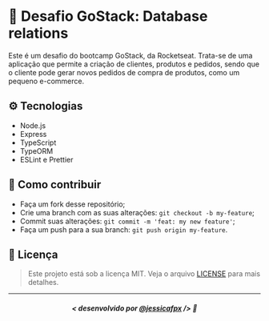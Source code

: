 # 🚀 Desafio GoStack: Database relations
Este é um desafio do bootcamp GoStack, da Rocketseat. Trata-se de uma aplicação que permite a criação de clientes, produtos e pedidos, sendo que o cliente pode gerar novos pedidos de compra de produtos, como um pequeno e-commerce.

## ⚙️ Tecnologias
- Node.js
- Express
- TypeScript
- TypeORM
- ESLint e Prettier

## 🤔 Como contribuir

- Faça um fork desse repositório;
- Crie uma branch com as suas alterações: `git checkout -b my-feature`;
- Commit suas alterações: `git commit -m 'feat: my new feature'`;
- Faça um push para a sua branch: `git push origin my-feature`.

## 📜 Licença

> Este projeto está sob a licença MIT. Veja o arquivo [LICENSE](https://github.com/jessicafpx/gostack-desafio-database-relations/blob/master/LICENSE.md) para mais detalhes.

---

##### <p align="center"> <strong> < desenvolvido por <a href="github.com/jessicafpx"> @jessicafpx</a> /></strong> 👋
